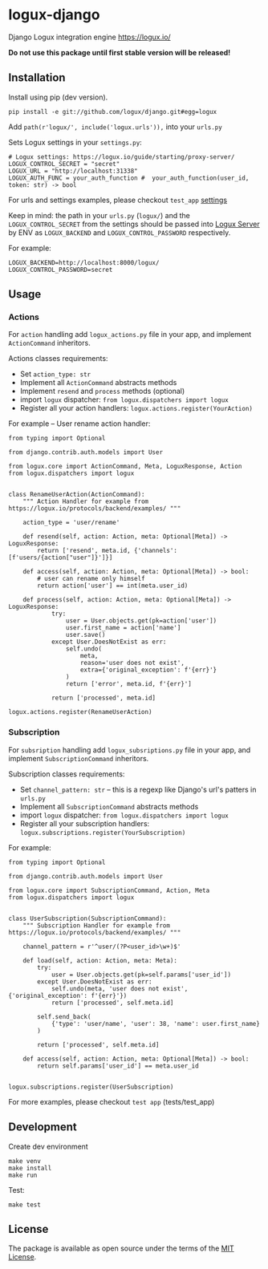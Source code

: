 # logux-django
Django Logux integration engine https://logux.io/

**Do not use this package until first stable version will be released!**

## Installation

Install using pip (dev version).
```
pip install -e git://github.com/logux/django.git#egg=logux
```

Add `path(r'logux/', include('logux.urls')),` into your `urls.py`

Sets Logux settings in your  `settings.py`:
```
# Logux settings: https://logux.io/guide/starting/proxy-server/
LOGUX_CONTROL_SECRET = "secret"
LOGUX_URL = "http://localhost:31338"
LOGUX_AUTH_FUNC = your_auth_function #  your_auth_function(user_id, token: str) -> bool
```

For urls and settings examples, please checkout `test_app` [settings](https://github.com/logux/django/blob/master/tests/test_project/settings.py)

Keep in mind: the path in your `urls.py` (`logux/`) and the `LOGUX_CONTROL_SECRET` from the settings should be passed into [Logux Server](https://logux.io/guide/starting/proxy-server/#creating-the-project) by ENV as 
`LOGUX_BACKEND` and `LOGUX_CONTROL_PASSWORD` respectively. 

For example: 
```
LOGUX_BACKEND=http://localhost:8000/logux/
LOGUX_CONTROL_PASSWORD=secret
```

## Usage

### Actions

For `action` handling add `logux_actions.py` file in your app, and implement `ActionCommand` inheritors. 

Actions classes requirements:

* Set `action_type: str`
* Implement all `ActionCommand` abstracts methods
* Implement `resend` and `process` methods (optional)
* import `logux` dispatcher: `from logux.dispatchers import logux`
* Register all your action handlers: `logux.actions.register(YourAction)`

For example – User rename action handler:
```
from typing import Optional

from django.contrib.auth.models import User

from logux.core import ActionCommand, Meta, LoguxResponse, Action
from logux.dispatchers import logux


class RenameUserAction(ActionCommand):
    """ Action Handler for example from https://logux.io/protocols/backend/examples/ """

    action_type = 'user/rename'

    def resend(self, action: Action, meta: Optional[Meta]) -> LoguxResponse:
        return ['resend', meta.id, {'channels': [f'users/{action["user"]}']}]

    def access(self, action: Action, meta: Optional[Meta]) -> bool:
        # user can rename only himself
        return action['user'] == int(meta.user_id)

    def process(self, action: Action, meta: Optional[Meta]) -> LoguxResponse:
            try:
                user = User.objects.get(pk=action['user'])
                user.first_name = action['name']
                user.save()
            except User.DoesNotExist as err:
                self.undo(
                    meta,
                    reason='user does not exist',
                    extra={'original_exception': f'{err}'}
                )
                return ['error', meta.id, f'{err}']

            return ['processed', meta.id]

logux.actions.register(RenameUserAction)

```

### Subscription

For `subsription` handling add `logux_subsriptions.py` file in your app, and implement `SubscriptionCommand` inheritors. 

Subscription classes requirements:

* Set `channel_pattern: str` – this is a regexp like Django's url's patters in `urls.py`
* Implement all `SubscriptionCommand` abstracts methods
* import `logux` dispatcher: `from logux.dispatchers import logux`
* Register all your subscription handlers: `logux.subscriptions.register(YourSubscription)`

For example:
```
from typing import Optional

from django.contrib.auth.models import User

from logux.core import SubscriptionCommand, Action, Meta
from logux.dispatchers import logux


class UserSubscription(SubscriptionCommand):
    """ Subscription Handler for example from https://logux.io/protocols/backend/examples/ """

    channel_pattern = r'^user/(?P<user_id>\w+)$'

    def load(self, action: Action, meta: Meta):
        try:
            user = User.objects.get(pk=self.params['user_id'])
        except User.DoesNotExist as err:
            self.undo(meta, 'user does not exist', {'original_exception': f'{err}'})
            return ['processed', self.meta.id]

        self.send_back(
            {'type': 'user/name', 'user': 38, 'name': user.first_name}
        )

        return ['processed', self.meta.id]

    def access(self, action: Action, meta: Optional[Meta]) -> bool:
        return self.params['user_id'] == meta.user_id


logux.subscriptions.register(UserSubscription)

```

For more examples, please checkout `test app` (tests/test_app)

## Development

Create dev environment
```
make venv
make install
make run
```

Test:
```
make test
```

## License

The package is available as open source under the terms of the [MIT License](https://opensource.org/licenses/MIT).
